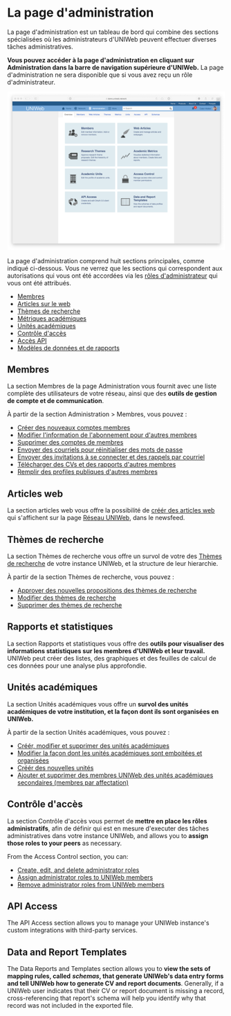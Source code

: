 # La page d'administration

La page d'administration est un tableau de bord qui combine des sections spécialisées où les administrateurs d'UNIWeb peuvent effectuer diverses tâches administratives. 

**Vous pouvez accéder à la page d'administration en cliquant sur Administration dans la barre de navigation supérieure d'UNIWeb.** La page d'administration ne sera disponible que si vous avez reçu un rôle d'administrateur.

![](../.gitbook/assets/screenshots-copy-14%20%281%29.png)

La page d'administration comprend huit sections principales, comme indiqué ci-dessous. Vous ne verrez que les sections qui correspondent aux autorisations qui vous ont été accordées via les [rôles d'administrateur](../uniweb-accounts/access-control/managing-administrator-roles-and-permissions.md) qui vous ont été attribués.

* [Membres](the-administration-page.md#members)
* [Articles sur le web ](the-administration-page.md#web-articles) 
* [Thèmes de recherche](the-administration-page.md#research-themes)
* [Métriques académiques ](the-administration-page.md#academic-metrics)
* [Unités académiques](the-administration-page.md#academic-units)
* [Contrôle d'accès](the-administration-page.md#access-control)
* [Accès API ](the-administration-page.md#api-access)
* [Modèles de données et de rapports](the-administration-page.md#data-and-report-templates)

## Membres

La section Membres de la page Administration vous fournit avec une liste complète des utilisateurs de votre réseau, ainsi que des **outils de gestion de compte et de communication**.

À partir de la section Administration &gt; Membres, vous pouvez :

* [Créer des nouveaux comptes membres](../uniweb-accounts/account-management/account-creation.md#creating-uniweb-member-accounts-manually)
* [Modifier l'information de l'abonnement pour d'autres membres ](../uniweb-accounts/account-management/member-account-information.md#editing-the-account-information-of-other-uniweb-members)
* [Supprimer des comptes de membres](../uniweb-accounts/account-management/account-deletion.md#deleting-a-uniweb-members-account)
* [Envoyer des courriels pour réinitialiser des mots de passe](../uniweb-accounts/account-management/account-login.md#sending-a-password-reset-email-to-a-uniweb-member)
* [Envoyer des invitations à se connecter et des rappels par courriel](../uniweb-accounts/account-management/account-creation.md#sending-account-activation-emails)
* [Télécharger des CVs et des rapports d'autres membres](../your-academic-information/downloading-cvs-and-reports.md#downloading-the-cv-and-report-files-of-other-uniweb-members)
* [Remplir des profiles publiques d'autres membres](../networking-on-uniweb/filling-out-your-public-profile.md#filling-out-another-uniweb-members-public-profile)

## Articles web

La section articles web vous offre la possibilité de [créér des articles web](../networking-on-uniweb/web-articles-1.md) qui s'affichent sur la page [Réseau UNIWeb](./#the-network-page), dans le newsfeed.

## Thèmes de recherche

La section Thèmes de recherche vous offre un survol de votre des [Thèmes de recherche](../networking-on-uniweb/research-themes/) de votre instance UNIWeb, et la structure de leur hierarchie. 

À partir de la section Thèmes de recherche, vous pouvez : 

* [Approver des nouvelles propositions des thèmes de recherche ](../networking-on-uniweb/research-themes/managing-research-themes.md#approving-research-themes)
* [Modifier des thèmes de recherche](../networking-on-uniweb/research-themes/managing-research-themes.md#editing-research-themes)
* [Supprimer des thèmes de recherche](../networking-on-uniweb/research-themes/managing-research-themes.md#deleting-research-themes)

## Rapports et statistiques 

La section Rapports et statistiques vous offre des **outils pour visualiser des informations statistiques sur les membres d'UNIWeb et leur travail.** UNIWeb peut créer des listes, des graphiques et des feuilles de calcul de ces données pour une analyse plus approfondie.

## Unités académiques

La section Unités académiques vous offre un **survol des unités académiques de votre institution, et la façon dont ils sont organisées en UNIWeb.**   

À partir de la section Unités académiques, vous pouvez : 

* [Créér, modifier et supprimer des unités académiques](../uniweb-accounts/academic-units/managing-academic-units.md#create-an-academic-unit-manually)
* [Modifier la façon dont les unités académiques sont emboitées et organisées](../uniweb-accounts/academic-units/managing-academic-units.md#edit-an-academic-unit)
* [Créér des nouvelles unités](../uniweb-accounts/academic-units/managing-academic-units.md#add-a-unit-type)
* [Ajouter et supprimer des membres UNIWeb des unités académiques secondaires \(membres par affectation\)](../uniweb-accounts/academic-units/cross-appointments.md#adding-cross-appointees-to-academic-units)

## Contrôle d'accès

La section Contrôle d'accès vous permet de **mettre en place les rôles administratifs**, afin de définir qui est en mesure d'executer des tâches administratives dans votre instance UNIWeb, and allows you to **assign those roles to your peers** as necessary.

From the Access Control section, you can:

* [Create, edit, and delete administrator roles](../uniweb-accounts/access-control/managing-administrator-roles-and-permissions.md#creating-administrator-roles)
* [Assign administrator roles to UNIWeb members](../uniweb-accounts/access-control/managing-administrators.md#granting-administrator-access)
* [Remove administrator roles from UNIWeb members](../uniweb-accounts/access-control/managing-administrators.md#removing-administrator-access)

## API Access

The API Access section allows you to manage your UNIWeb instance's custom integrations with third-party services.

## Data and Report Templates

The Data Reports and Templates section allows you to **view the sets of mapping rules, called** _**schemas**_**, that generate UNIWeb's data entry forms and tell UNIWeb how to generate CV and report documents**. Generally, if a UNIWeb user indicates that their CV or report document is missing a record, cross-referencing that report's schema will help you identify why that record was not included in the exported file.

